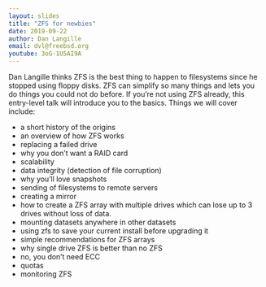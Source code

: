 ```yaml
---
layout: slides
title: "ZFS for newbies"
date: 2019-09-22
author: Dan Langille
email: dvl@freebsd.org
youtube: 3oG-1U5AI9A
---
```

Dan Langille thinks ZFS is the best thing to happen to filesystems since he stopped using floppy disks. ZFS can simplify so many things and lets you do things you could not do before. If you’re not using ZFS already, this entry-level talk will introduce you to the basics. Things we will cover include:

 * a short history of the origins
 * an overview of how ZFS works
 * replacing a failed drive
 * why you don’t want a RAID card
 * scalability
 * data integrity (detection of file corruption)
 * why you’ll love snapshots
 * sending of filesystems to remote servers
 * creating a mirror
 * how to create a ZFS array with multiple drives which can lose up to 3 drives without loss of data.
 * mounting datasets anywhere in other datasets
 * using zfs to save your current install before upgrading it
 * simple recommendations for ZFS arrays
 * why single drive ZFS is better than no ZFS
 * no, you don’t need ECC
 * quotas
 * monitoring ZFS
